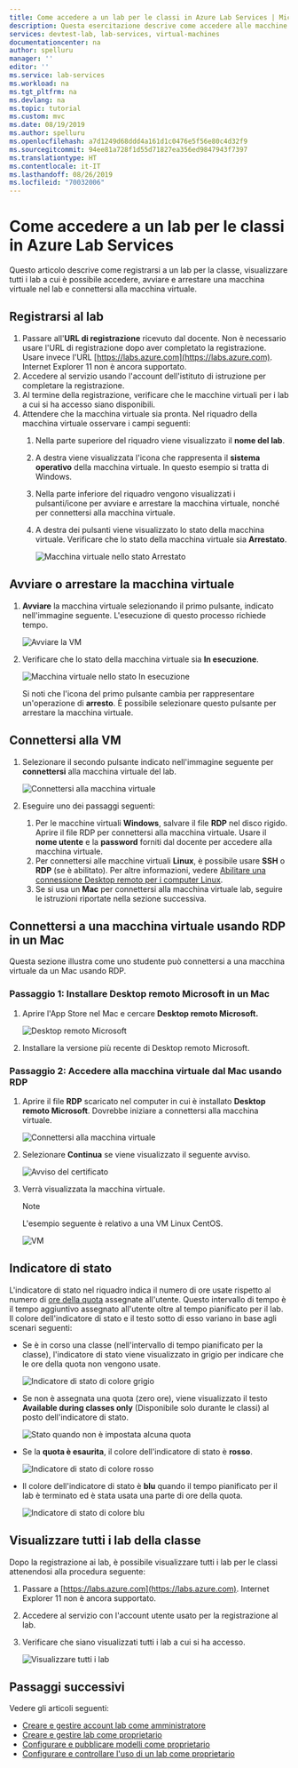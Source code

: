 ```yaml
---
title: Come accedere a un lab per le classi in Azure Lab Services | Microsoft Docs
description: Questa esercitazione descrive come accedere alle macchine virtuali in un lab per le classi impostato da un docente.
services: devtest-lab, lab-services, virtual-machines
documentationcenter: na
author: spelluru
manager: ''
editor: ''
ms.service: lab-services
ms.workload: na
ms.tgt_pltfrm: na
ms.devlang: na
ms.topic: tutorial
ms.custom: mvc
ms.date: 08/19/2019
ms.author: spelluru
ms.openlocfilehash: a7d1249d68ddd4a161d1c0476e5f56e80c4d32f9
ms.sourcegitcommit: 94ee81a728f1d55d71827ea356ed9847943f7397
ms.translationtype: HT
ms.contentlocale: it-IT
ms.lasthandoff: 08/26/2019
ms.locfileid: "70032006"
---
```

# <a name="how-to-access-a-classroom-lab-in-azure-lab-services"></a>Come accedere a un lab per le classi in Azure Lab Services
Questo articolo descrive come registrarsi a un lab per la classe, visualizzare tutti i lab a cui è possibile accedere, avviare e arrestare una macchina virtuale nel lab e connettersi alla macchina virtuale. 

## <a name="register-to-the-lab"></a>Registrarsi al lab

1. Passare all'**URL di registrazione** ricevuto dal docente. Non è necessario usare l'URL di registrazione dopo aver completato la registrazione. Usare invece l'URL [https://labs.azure.com](https://labs.azure.com). Internet Explorer 11 non è ancora supportato. 
1. Accedere al servizio usando l'account dell'istituto di istruzione per completare la registrazione. 
2. Al termine della registrazione, verificare che le macchine virtuali per i lab a cui si ha accesso siano disponibili. 
3. Attendere che la macchina virtuale sia pronta. Nel riquadro della macchina virtuale osservare i campi seguenti:
    1. Nella parte superiore del riquadro viene visualizzato il **nome del lab**.
    1. A destra viene visualizzata l'icona che rappresenta il **sistema operativo** della macchina virtuale. In questo esempio si tratta di Windows. 
    1. Nella parte inferiore del riquadro vengono visualizzati i pulsanti/icone per avviare e arrestare la macchina virtuale, nonché per connettersi alla macchina virtuale. 
    1. A destra dei pulsanti viene visualizzato lo stato della macchina virtuale. Verificare che lo stato della macchina virtuale sia **Arrestato**.

        ![Macchina virtuale nello stato Arrestato](../media/tutorial-connect-vm-in-classroom-lab/vm-in-stopped-state.png)

## <a name="start-or-stop-the-vm"></a>Avviare o arrestare la macchina virtuale
1. **Avviare** la macchina virtuale selezionando il primo pulsante, indicato nell'immagine seguente. L'esecuzione di questo processo richiede tempo.  

    ![Avviare la VM](../media/tutorial-connect-vm-in-classroom-lab/start-vm.png)
4. Verificare che lo stato della macchina virtuale sia **In esecuzione**. 

    ![Macchina virtuale nello stato In esecuzione](../media/tutorial-connect-vm-in-classroom-lab/vm-running.png)

    Si noti che l'icona del primo pulsante cambia per rappresentare un'operazione di **arresto**. È possibile selezionare questo pulsante per arrestare la macchina virtuale. 

## <a name="connect-to-the-vm"></a>Connettersi alla VM

1. Selezionare il secondo pulsante indicato nell'immagine seguente per **connettersi** alla macchina virtuale del lab. 

    ![Connettersi alla macchina virtuale](../media/tutorial-connect-vm-in-classroom-lab/connect-vm.png)
2. Eseguire uno dei passaggi seguenti: 
    1. Per le macchine virtuali **Windows**, salvare il file **RDP** nel disco rigido. Aprire il file RDP per connettersi alla macchina virtuale. Usare il **nome utente** e la **password** forniti dal docente per accedere alla macchina virtuale. 
    3. Per connettersi alle macchine virtuali **Linux**, è possibile usare **SSH** o **RDP** (se è abilitato). Per altre informazioni, vedere [Abilitare una connessione Desktop remoto per i computer Linux](how-to-enable-remote-desktop-linux.md). 
    1. Se si usa un **Mac** per connettersi alla macchina virtuale lab, seguire le istruzioni riportate nella sezione successiva. 

## <a name="connect-to-a-vm-using-rdp-on-a-mac"></a>Connettersi a una macchina virtuale usando RDP in un Mac
Questa sezione illustra come uno studente può connettersi a una macchina virtuale da un Mac usando RDP.

### <a name="step-1-install-microsoft-remote-desktop-on-a-mac"></a>Passaggio 1: Installare Desktop remoto Microsoft in un Mac
1. Aprire l'App Store nel Mac e cercare **Desktop remoto Microsoft.**

    ![Desktop remoto Microsoft](../media/how-to-use-classroom-lab/install-ms-remote-desktop.png)
1. Installare la versione più recente di Desktop remoto Microsoft. 

### <a name="step-2-access-the-vm-from-your-mac-using-rdp"></a>Passaggio 2: Accedere alla macchina virtuale dal Mac usando RDP
1. Aprire il file **RDP** scaricato nel computer in cui è installato **Desktop remoto Microsoft**. Dovrebbe iniziare a connettersi alla macchina virtuale. 

    ![Connettersi alla macchina virtuale](../media/how-to-use-classroom-lab/connect-linux-vm.png)
1. Selezionare **Continua** se viene visualizzato il seguente avviso. 

    ![Avviso del certificato](../media/how-to-use-classroom-lab/certificate-error.png)
1. Verrà visualizzata la macchina virtuale. 

    > [!NOTE]
    > L'esempio seguente è relativo a una VM Linux CentOS. 

    ![VM](../media/how-to-use-classroom-lab/vm-ui.png)

## <a name="progress-bar"></a>Indicatore di stato 
L'indicatore di stato nel riquadro indica il numero di ore usate rispetto al numero di [ore della quota](how-to-configure-student-usage.md#set-quotas-for-users) assegnate all'utente. Questo intervallo di tempo è il tempo aggiuntivo assegnato all'utente oltre al tempo pianificato per il lab. Il colore dell'indicatore di stato e il testo sotto di esso variano in base agli scenari seguenti:

- Se è in corso una classe (nell'intervallo di tempo pianificato per la classe), l'indicatore di stato viene visualizzato in grigio per indicare che le ore della quota non vengono usate. 

    ![Indicatore di stato di colore grigio](../media/tutorial-connect-vm-in-classroom-lab/progress-bar-class-in-progress.png)
- Se non è assegnata una quota (zero ore), viene visualizzato il testo **Available during classes only** (Disponibile solo durante le classi) al posto dell'indicatore di stato. 
    
    ![Stato quando non è impostata alcuna quota](../media/tutorial-connect-vm-in-classroom-lab/available-during-class.png)
- Se la **quota è esaurita**, il colore dell'indicatore di stato è **rosso**. 

    ![Indicatore di stato di colore rosso](../media/tutorial-connect-vm-in-classroom-lab/progress-bar-red-color.png)
- Il colore dell'indicatore di stato è **blu** quando il tempo pianificato per il lab è terminato ed è stata usata una parte di ore della quota. 

    ![Indicatore di stato di colore blu](../media/tutorial-connect-vm-in-classroom-lab/progress-bar-blue-color.png)


## <a name="view-all-the-classroom-labs"></a>Visualizzare tutti i lab della classe
Dopo la registrazione ai lab, è possibile visualizzare tutti i lab per le classi attenendosi alla procedura seguente: 

1. Passare a [https://labs.azure.com](https://labs.azure.com). Internet Explorer 11 non è ancora supportato. 
2. Accedere al servizio con l'account utente usato per la registrazione al lab. 
3. Verificare che siano visualizzati tutti i lab a cui si ha accesso. 

    ![Visualizzare tutti i lab](../media/how-to-use-classroom-lab/all-labs.png)


## <a name="next-steps"></a>Passaggi successivi
Vedere gli articoli seguenti:

- [Creare e gestire account lab come amministratore](how-to-manage-lab-accounts.md)
- [Creare e gestire lab come proprietario](how-to-manage-classroom-labs.md)
- [Configurare e pubblicare modelli come proprietario](how-to-create-manage-template.md)
- [Configurare e controllare l'uso di un lab come proprietario](how-to-configure-student-usage.md)
 